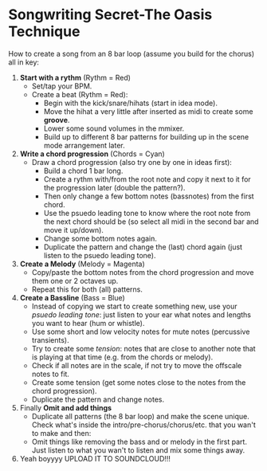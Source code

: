 # Songwriting Secret-The Oasis Technique
How to create a song from an 8 bar loop (assume you build for the chorus) all in key:
1. **Start with a rythm** (Rythm = Red)
   - Set/tap your BPM.
   - Create a beat (Rythm = Red):
       - Begin with the kick/snare/hihats (start in idea mode).
       - Move the hihat a very little after inserted as midi to create some **groove**.
       - Lower some sound volumes in the mmixer.
       - Build up to different 8 bar patterns for building up in the scene mode arrangement later.
2. **Write a chord progression** (Chords = Cyan)
    - Draw a chord progression (also try one by one in ideas first):
        - Build a chord 1 bar long.
        - Create a rythm with/from the root note and copy it next to it for the progression later (double the pattern?).
        - Then only change a few bottom notes (bassnotes) from the first chord.
        - Use the psuedo leading tone to know where the root note from the next chord should be (so select all midi in the second bar and move it up/down).
        - Change some bottom notes again.
        - Duplicate the pattern and change the (last) chord again (just listen to the psuedo leading tone).
3. **Create a Melody** (Melody = Magenta)
    - Copy/paste the bottom notes from the chord progression and move them one or 2 octaves up.
    - Repeat this for both (all) patterns.
4. **Create a Bassline** (Bass = Blue)
    - Instead of copying we start to create something new, use your _psuedo leading tone_: just listen to your ear what notes and lengths you want to hear (hum or whistle).
    - Use some short and low velocity notes for mute notes (percussive transients).
    - Try to create some _tension_: notes that are close to another note that is playing at that time (e.g. from the chords or melody).
    - Check if all notes are in the scale, if not try to move the offscale notes to fit.
    - Create some tension (get some notes close to the notes from the chord progression).
    - Duplicate the pattern and change notes.
5. Finally **Omit and add things**
    - Duplicate all patterns (the 8 bar loop) and make the scene unique. Check what's inside the intro/pre-chorus/chorus/etc. that you wan't to make and then:
    - Omit things like removing the bass and or melody in the first part. Just listen to what you wan't to listen and mix some things away.
6. Yeah boyyyy UPLOAD IT TO SOUNDCLOUD!!!